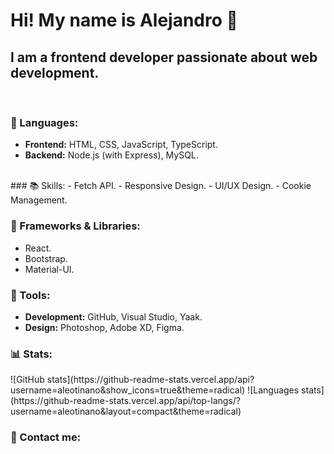 # Hi! My name is Alejandro 👋
## I am a frontend developer passionate about web development.

<br>

### 🦄 Languages:  
- **Frontend:** HTML, CSS, JavaScript, TypeScript.  
- **Backend:** Node.js (with Express), MySQL.  
<br>
### 📚 Skills:  
- Fetch API.  
- Responsive Design.  
- UI/UX Design.  
- Cookie Management.  

### 🚀 Frameworks & Libraries:  
- React.  
- Bootstrap.  
- Material-UI.  

### 💼 Tools:  
- **Development:** GitHub, Visual Studio, Yaak.  
- **Design:** Photoshop, Adobe XD, Figma.

### 📊 Stats:  

<div display="flex">
  ![GitHub stats](https://github-readme-stats.vercel.app/api?username=aleotinano&show_icons=true&theme=radical)
  ![Languages stats](https://github-readme-stats.vercel.app/api/top-langs/?username=aleotinano&layout=compact&theme=radical)
</div>



### 💌 Contact me:
